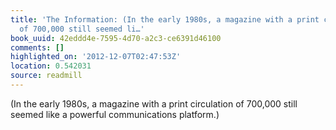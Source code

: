 ```yaml
---
title: 'The Information: (In the early 1980s, a magazine with a print circulation
  of 700,000 still seemed li…'
book_uuid: 42eddd4e-7595-4d70-a2c3-ce6391d46100
comments: []
highlighted_on: '2012-12-07T02:47:53Z'
location: 0.542031
source: readmill
---
```


(In the early 1980s, a magazine with a print circulation of 700,000 still seemed like a powerful communications platform.)